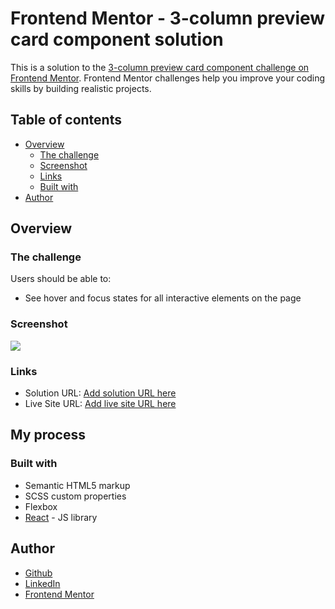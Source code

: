 # Frontend Mentor - 3-column preview card component solution

This is a solution to the [3-column preview card component challenge on Frontend Mentor](https://www.frontendmentor.io/challenges/3column-preview-card-component-pH92eAR2-). Frontend Mentor challenges help you improve your coding skills by building realistic projects. 

## Table of contents

- [Overview](#overview)
  - [The challenge](#the-challenge)
  - [Screenshot](#screenshot)
  - [Links](#links)
  - [Built with](#built-with)
- [Author](#author)

## Overview
### The challenge

Users should be able to:

- See hover and focus states for all interactive elements on the page

### Screenshot
![](./screenshot.png)

### Links
- Solution URL: [Add solution URL here](https://www.frontendmentor.io/solutions/3column-preview-card-component-pvxpjwa0bK)
- Live Site URL: [Add live site URL here](https://andrew-neely-82.github.io/three-col-preview-card/)

## My process
### Built with
- Semantic HTML5 markup
- SCSS custom properties
- Flexbox
- [React](https://reactjs.org/) - JS library

## Author
- [Github](https://github.com/Andrew-Neely-82)
- [LinkedIn](https://www.linkedin.com/in/andrewneely82/)
- [Frontend Mentor](https://www.frontendmentor.io/profile/Andrew-Neely-82)

